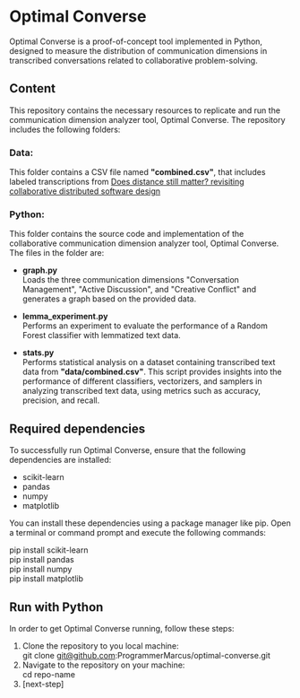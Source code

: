 # Optimal Converse
Optimal Converse is a proof-of-concept tool implemented in Python, designed to measure the distribution of communication dimensions in transcribed conversations related to collaborative problem-solving.

## Content
This repository contains the necessary resources to replicate and run the communication dimension analyzer tool, Optimal Converse. The repository includes the following folders:

### Data:
This folder contains a CSV file named **"combined.csv"**, that includes labeled transcriptions from [Does distance still matter? revisiting collaborative distributed software design](https://ieeexplore.ieee.org/document/8409905)

### Python:
This folder contains the source code and implementation of the collaborative communication dimension analyzer tool, Optimal Converse. The files in the folder are:

- **graph.py**  
Loads the three communication dimensions "Conversation Management", "Active Discussion", and "Creative Conflict" and generates
a graph based on the provided data.

- **lemma_experiment.py**  
Performs an experiment to evaluate the performance of a Random Forest classifier with lemmatized text data.

- **stats.py**  
Performs statistical analysis on a dataset containing transcribed text data from **"data/combined.csv"**.
This script provides insights into the performance of different classifiers, vectorizers, and samplers in analyzing transcribed text data,
using metrics such as accuracy, precision, and recall.

## Required dependencies
To successfully run Optimal Converse, ensure that the following dependencies are installed:

- scikit-learn
- pandas
- numpy
- matplotlib

You can install these dependencies using a package manager like pip. Open a terminal or command prompt and execute the following commands:

pip install scikit-learn  
pip install pandas  
pip install numpy  
pip install matplotlib

## Run with Python
In order to get Optimal Converse running, follow these steps:

1. Clone the repository to you local machine:  
   git clone git@github.com:ProgrammerMarcus/optimal-converse.git
2. Navigate to the repository on your machine:  
   cd repo-name
3. [next-step]
